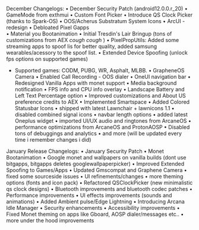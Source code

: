 
December Changelogs:
• December Security Patch (android12.0.0.r_20)
• GameMode from exthmui 
• Custom Font Picker
• Introduce QS Clock Picker (thanks to Spark-OS)
• OOS/Acherus Substratum System Icons
• ArcUI - redesign
• Debloated Pixel Gapps  
• Material you Bootanimation
• Initial Tresdin's Lair Bringup (tons of customizations from AEX *cough* *cough* )
• PixelPropUtils: Added some streaming apps to spoof lis for better quality, added samsung wearables/acessory to the spoof list. 
• Extended Device Spoofing (unlock fps options on supported games)
 - Supported games: CODM, PUBG, WR, Asphalt, MLBB. 
• GrapheneOS Camera 
• Enabled Call Recording  - OOS dialer
• OneUI navigation bar
• Redesigned Vanilla Apps with monet support
• Media background notification
• FPS info and CPU info overlay
• Landscape Battery and Left Text Percentage option
• Improved customizations and About US preference credits to AEX 
• Implemented Smartspace 
• Added Colored Statusbar Icons
• shipped with latest Lawnchair + lawnicons 1.1
• disabled combined signal icons
• navbar length options
• added latest Oneplus widget
• imported UI/UX audio and ringtones from ArcaneOS
• performance optimizations from ArcaneOS and ProtonAOSP
• Disabled tons of debuggings and analytics
• and more (will be updated every time i remember changes i did)

January Release Changelogs:
• January Security Patch
• Monet Bootanimation
• Google monet and wallpapers on vanilla builds (dont use bitgapps, bitgapps deletes googlewallpaperpicker)
• Improved Extended Spoofing to Games/Apps
• Updated Gmscompat and Graphene Camera
• fixed some sourceside issues 
• UI refinements/changes
• more theming options (fonts and icon pack)
• Refactored QSClockPicker (new minimalistic qs clock designs)
• Bluetooth improvements and bluetooth codec patches
• Performance improvements
• UI effects improvements (sounds and animations)
• Added Ambient pulse/Edge Lightning
• Introducing Arcana Idle Manager
• Security enhancements
• Accessibility improvements
• Fixed Monet theming on apps like Gboard, AOSP dialer/messages etc..
• more under the hood improvements
